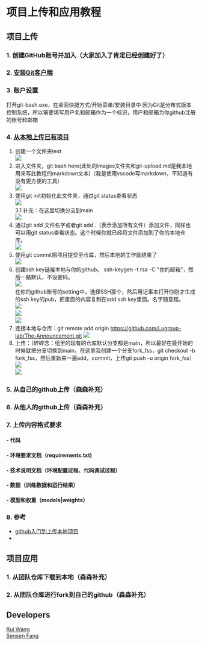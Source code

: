 # 项目上传和应用教程
## 项目上传
### 1. 创建GitHub账号并加入（大家加入了肯定已经创建好了）
### 2. [安装Git客户端](安装git客户端)
### 3. 账户设置
打开git-bash.exe，在桌面快捷方式/开始菜单/安装目录中
因为Git是分布式版本控制系统，所以需要填写用户名和邮箱作为一个标识，用户和邮箱为你github注册的账号和邮箱  

### 4. [从本地上传已有项目](从本地上传目标.md)
1. 创建一个文件夹test  
![](images/git-upload-01.png)  
2. 进入文件夹，git bash here(此处的images文件夹和git-upload.md是我本地用来写此教程的markdown文本)（我是使用vscode写markdown，不知道有没有更方便的工具）  
![](images/git-upload-02.png)  
3. 使用git init初始化此文件夹，通过git status查看状态  
![](images/git-upload-03.png)  
3.1 补充：在这里切换分支到main  
![](images/git-upload-13.png)  
4. 通过git add 文件名字或者git add .（表示添加所有文件）添加文件，同样也可以用git status查看状态。这个时候你就已经将文件添加到了你的本地仓库。  
![](images/git-upload-04.png)  
5. 使用git commit把项目提交至仓库，然后本地的工作就结束了  
![](images/git-upload-05.png)  
6. 创建ssh key链接本地与你的github。 ssh-keygen -t rsa -C "你的邮箱"，然后一路默认，不设密码。  
![](images/git-upload-06.png)  
在你的github账号的setting中，选择SSH那个，然后用记事本打开你刚才生成的ssh key的pub，把里面的内容复制在add ssh key里面。名字随意起。  
![](images/git-upload-07.png)  
![](images/git-upload-08.png)  
![](images/git-upload-09.png)  
7. 连接本地与仓库：git remote add origin https://github.com/Lugroup-lab/The-Announcement.git
![](images/git-upload-10.png)  
8. 上传：（碎碎念：组里的现有的仓库默认分支都是main，所以最好在最开始的时候就把分支切换到main，在这里我创建一个分支fork_fss，git checkout -b fork_fss，然后重新来一遍add，commit，上传git push -u origin fork_fss）  
![](images/git-upload-11.png)  
![](images/git-upload-12.png)  

### 5. 从自己的github上传（森森补充）

### 6. 从他人的github上传（森森补充）

### 7. 上传内容格式要求
#### - 代码
#### - 环境要求文档（requirements.txt)
#### - 技术说明文档（环境配置过程、代码调试过程）
#### - 数据（训练数据和运行结果）
#### - 模型和权重（models|weights）

### 8. 参考
- [github入门到上传本地项目](https://www.cnblogs.com/specter45/p/github.html)
- 

## 项目应用
### 1. 从团队仓库下载到本地（森森补充）
### 2. 从团队仓库进行fork到自己的github（森森补充）





## Developers
[Rui Wang](https://github.com/nightking-wang)  
[Sensen Fang](https://github.com/lietmarsh)  

